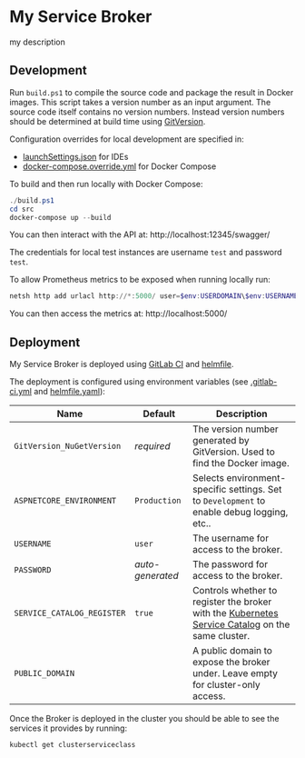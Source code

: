 # My Service Broker

my description

## Development

Run `build.ps1` to compile the source code and package the result in Docker images. This script takes a version number as an input argument. The source code itself contains no version numbers. Instead version numbers should be determined at build time using [GitVersion](http://gitversion.readthedocs.io/).

Configuration overrides for local development are specified in:
- [launchSettings.json](src/ServiceBroker/Properties/launchSettings.json) for IDEs
- [docker-compose.override.yml](src/docker-compose.override.yml) for Docker Compose

To build and then run locally with Docker Compose:
```powershell
./build.ps1
cd src
docker-compose up --build
```
You can then interact with the API at: http://localhost:12345/swagger/

The credentials for local test instances are username `test` and password `test`.

To allow Prometheus metrics to be exposed when running locally run:
```powershell
netsh http add urlacl http://*:5000/ user=$env:USERDOMAIN\$env:USERNAME
```
You can then access the metrics at: http://localhost:5000/

## Deployment

My Service Broker is deployed using [GitLab CI](https://docs.gitlab.com/ee/ci/) and [helmfile](https://github.com/roboll/helmfile).

The deployment is configured using environment variables (see [.gitlab-ci.yml](.gitlab-ci.yml) and [helmfile.yaml](helmfile.yaml)):

| Name                       | Default          | Description                                                                                                                                                                |
|----------------------------|------------------|----------------------------------------------------------------------------------------------------------------------------------------------------------------------------|
| `GitVersion_NuGetVersion`  | *required*       | The version number generated by GitVersion. Used to find the Docker image.                                                                                                 |
| `ASPNETCORE_ENVIRONMENT`   | `Production`     | Selects environment-specific settings. Set to `Development` to enable debug logging, etc..                                                                                 |
| `USERNAME`                 | `user`           | The username for access to the broker.                                                                                                                                     |
| `PASSWORD`                 | *auto-generated* | The password for access to the broker.                                                                                                                                     |
| `SERVICE_CATALOG_REGISTER` | `true`           | Controls whether to register the broker with the [Kubernetes Service Catalog](https://kubernetes.io/docs/concepts/extend-kubernetes/service-catalog/) on the same cluster. |
| `PUBLIC_DOMAIN`            |                  | A public domain to expose the broker under. Leave empty for cluster-only access.                                                                                           |

Once the Broker is deployed in the cluster you should be able to see the services it provides by running:
```
kubectl get clusterserviceclass
```
